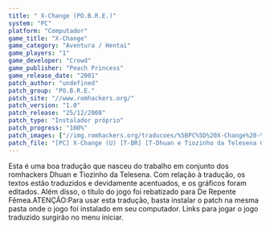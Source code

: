 ```yaml
---
title: " X-Change (PO.B.R.E.)"
system: "PC"
platform: "Computador"
game_title: "X-Change"
game_category: "Aventura / Hentai"
game_players: "1"
game_developer: "Crowd"
game_publisher: "Peach Princess"
game_release_date: "2001"
patch_author: "undefined"
patch_group: "PO.B.R.E."
patch_site: "//www.romhackers.org/"
patch_version: "1.0"
patch_release: "25/12/2008"
patch_type: "Instalador próprio"
patch_progress: "100%"
patch_images: ["//img.romhackers.org/traducoes/%5BPC%5D%20X-Change%20-%20POBRE%20-%201.gif","//img.romhackers.org/traducoes/%5BPC%5D%20X-Change%20-%20POBRE%20-%202.gif","//img.romhackers.org/traducoes/%5BPC%5D%20X-Change%20-%20POBRE%20-%203.gif"]
patch_file: "[PC] X-Change (U) [T-BR] [T-Dhuan e Tiozinho da Telesena G-POBRE] [V-1.0 P-100% A-2008].zip"
---
```

Esta é uma boa tradução que nasceu do trabalho em conjunto dos romhackers Dhuan e Tiozinho da Telesena. Com relação à tradução, os textos estão traduzidos e devidamente acentuados, e os gráficos foram editados. Além disso, o título do jogo foi rebatizado para De Repente Fêmea.ATENÇÃO:Para usar esta tradução, basta instalar o patch na mesma pasta onde o jogo foi instalado em seu computador. Links para jogar o jogo traduzido surgirão no menu iniciar.